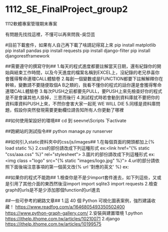 # 1112_SE_FinalProject_group2
1112軟體專案管理期末專案

有問題先找找這裡，不懂可以再來問我-吳岱芸

#目前下載套件，如果有人自己再下載了啥請記得寫上來
pip install matplotlib
pip install pandas
pip install requests
pip install django-filter
pip install djangorestframework

##需要遵守的撰寫守則##
1.每天的程式進度都要註解當天日期，還有紀錄你的開始與結束工作時間，以及今天進度的檔案名稱到EXCEL上，沒紀錄的老兄恭喜你會獲得奪命連環CALL體驗卷
2.每創一個變數或是FUNCTION都要下註解解釋你在幹嘛，變數請不要隨便取個A B之類的，我看不懂你的程式的話你還是會獲得奪命連環CALL體驗卷
3.每次PUSH之前都要先PULL，要PUSH上來先檢查好你的程式是不是會讓其他人掛掉，三思而後行
4.測試程式時若會動到資料庫就不要把你的資料庫資料PUSH上來，不然你會害大家一起死 WE WILL DIE
5.同樣是資料庫問題，假設你突然發現需要更動欄位請告知所有人你更動了哪裡

##如何使用架設好的環境##
cd 到 seevne\Scripts 下activate

##跑網站的測試指令##
python manage.py runserver

##如何引入static資料夾中的css/js/images##
1.在每個頁面的開頭都加上{% load static %}
2.css的部份請改成下列這種形式
ex:<link href="{% static "css/aaa.css" %}" rel="stylesheet">
3.圖片的部份請改成下列這種形式
ex:<img class ="logo" src="{% static "images/logo.jpg" %}">
4.url的部分請依照下面後端注意事項的第一個英文改{% url '對應的英文' %}
ex:<a href="{% url 'hello' %}"></a>   

##如果你的程式不能跑##
1.檢查你是不是少import套件進去，如下列這些，又或是引用了其他介面的東西然後沒import
import sqlite3
import requests
2.檢查graph的urls是不是少添加那個function的url進去

##一些可參考的網路文章##
1.這 40 個 Python 可視化圖表案例，強烈建議收藏！
https://www.readfog.com/a/1646805493350502400
https://www.python-graph-gallery.com/
2.安裝與建置環境
1.python
https://ithelp.ithome.com.tw/articles/10210071
2.django
https://ithelp.ithome.com.tw/articles/10199575